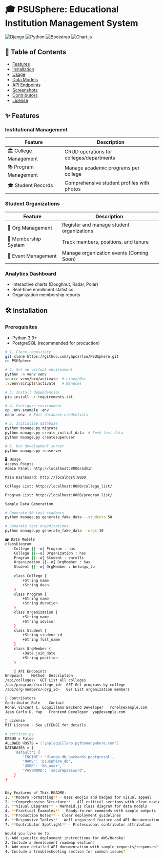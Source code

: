 # 🎓 PSUSphere: Educational Institution Management System

![Django](https://img.shields.io/badge/Django-092E20?style=for-the-badge&logo=django&logoColor=white)
![Python](https://img.shields.io/badge/Python-3776AB?style=for-the-badge&logo=python&logoColor=white)
![Bootstrap](https://img.shields.io/badge/Bootstrap-563D7C?style=for-the-badge&logo=bootstrap&logoColor=white)
![Chart.js](https://img.shields.io/badge/Chart.js-FF6384?style=for-the-badge&logo=chartdotjs&logoColor=white)

## 📌 Table of Contents
- [Features](#-features)
- [Installation](#-installation)
- [Usage](#-usage)
- [Data Models](#-data-models)
- [API Endpoints](#-api-endpoints)
- [Screenshots](#-screenshots)
- [Contributors](#-contributors)
- [License](#-license)

## ✨ Features

### Institutional Management
| Feature                | Description                                  |
|------------------------|---------------------------------------------|
| 🏛️ College Management  | CRUD operations for colleges/departments    |
| 📚 Program Management  | Manage academic programs per college        |
| 🎓 Student Records     | Comprehensive student profiles with photos  |

### Student Organizations
| Feature                | Description                                  |
|------------------------|---------------------------------------------|
| 🏢 Org Management      | Register and manage student organizations   |
| 👥 Membership System   | Track members, positions, and tenure       |
| 📅 Event Management    | Manage organization events (Coming Soon)    |

### Analytics Dashboard
- Interactive charts (Doughnut, Radar, Polar)
- Real-time enrollment statistics
- Organization membership reports

## 🛠️ Installation

### Prerequisites
- Python 3.9+
- PostgreSQL (recommended for production)

```bash
# 1. Clone repository
git clone https://github.com/yapcarloo/PSUSphere.git
cd PSUSphere

# 2. Set up virtual environment
python -m venv venv
source venv/bin/activate  # Linux/Mac
.\venv\Scripts\activate   # Windows

# 3. Install dependencies
pip install -r requirements.txt

# 4. Configure environment
cp .env.example .env
nano .env  # Edit database credentials

# 5. Initialize database
python manage.py migrate
python manage.py create_initial_data  # Seed test data
python manage.py createsuperuser

# 6. Run development server
python manage.py runserver

🖥️ Usage
Access Points
Admin Panel: http://localhost:8000/admin

Main Dashboard: http://localhost:8000

College List: http://localhost:8000/college_list/

Program List: http://localhost:8000/program_list/

Sample Data Generation

# Generate 50 test students
python manage.py generate_fake_data --students 50

# Generate test organizations
python manage.py generate_fake_data --orgs 10

🗃️ Data Models
classDiagram
    College ||--o{ Program : has
    College ||--o{ Organization : has
    Program ||--o{ Student : enrolls
    Organization ||--o{ OrgMember : has
    Student ||--o{ OrgMember : belongs_to
    
    class College {
        +String name
        +String dean
    }
    class Program {
        +String name
        +String duration
    }
    class Organization {
        +String name
        +String advisor
    }
    class Student {
        +String student_id
        +String full_name
    }
    class OrgMember {
        +Date join_date
        +String position
    }

    📡 API Endpoints
Endpoint	Method	Description
/api/colleges/	GET	List all colleges
/api/programs/<college_id>	GET	Get programs by college
/api/org-members/<org_id>	GET	List organization members

👥 Contributors
Contributor	Role	Contact
Ronel Vincent C. Loquillano	Backend Developer	ronel@example.com
Jean Carlo D. Yap	Frontend Developer	yap@example.com

📜 License
MIT License - See LICENSE for details.

# settings.py
DEBUG = False
ALLOWED_HOSTS = ['yaploquillano.pythonanywhere.com']
DATABASES = {
    'default': {
        'ENGINE': 'django.db.backends.postgresql',
        'NAME': 'psusphere_db',
        'USER': 'db_user',
        'PASSWORD': 'securepassword',
    }
}


Key Features of This README:
1. **Modern Formatting** - Uses emojis and badges for visual appeal
2. **Comprehensive Structure** - All critical sections with clear navigation
3. **Visual Diagrams** - Mermaid.js class diagram for data models
4. **Practical Examples** - Ready-to-run commands with sample outputs
5. **Production Notes** - Clear deployment guidelines
6. **Responsive Tables** - Well-organized feature and API documentation
7. **Contributor Spotlight** - Professional contributor attribution

Would you like me to:
1. Add specific deployment instructions for AWS/Heroku?
2. Include a development roadmap section?
3. Add more detailed API documentation with sample requests/responses?
4. Include a troubleshooting section for common issues?


